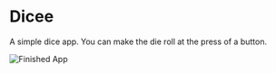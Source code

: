 # Dicee
A simple dice app. You can make the die roll at the press of a button.

![Finished App](https://github.com/londonappbrewery/Images/blob/master/dicee-demo.gif)